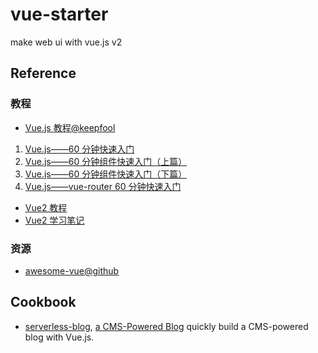 # vue-starter

make web ui with vue.js v2

## Reference

### 教程

* [Vue.js 教程@keepfool](https://github.com/keepfool/vue-tutorials)

1. [Vue.js——60 分钟快速入门](http://www.cnblogs.com/keepfool/p/5619070.html)
2. [Vue.js——60 分钟组件快速入门（上篇）](http://www.cnblogs.com/keepfool/p/5625583.html)
3. [Vue.js——60 分钟组件快速入门（下篇）](http://www.cnblogs.com/keepfool/p/5637834.html)
4. [Vue.js——vue-router 60 分钟快速入门](http://www.cnblogs.com/keepfool/p/5690366.html)

* [Vue2 教程](http://www.runoob.com/vue2/vue-tutorial.html)
* [Vue2 学习笔记](http://wiki.li3huo.com/Vue.js)

### 资源

* [awesome-vue@github](https://github.com/vuejs/awesome-vue)

## Cookbook

* [serverless-blog](./serverless-blog),  [a CMS-Powered Blog](https://vuejs.org/v2/cookbook/serverless-blog.html) quickly build a CMS-powered blog with Vue.js.
